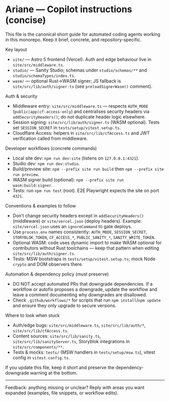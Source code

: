 # Ariane — Copilot instructions (concise)

This file is the canonical short guide for automated coding agents working in this monorepo. Keep it brief, concrete, and repository-specific.

Key layout

- `site/` — Astro 5 frontend (Vercel). Auth and edge behaviour live in `site/src/middleware.ts`.
- `studio/` — Sanity Studio; schemas under `studio/schemas/**` and `studio/schemaTypes/index.ts`.
- `wasm/` — optional Rust→WASM signer; JS fallback is `site/src/lib/auth/signer.ts` (see `preloadSignerWasm()` comment).

Auth & security

- Middleware entry: `site/src/middleware.ts` — respects `AUTH_MODE` (`public|app|cf-access-only`) and centralises security headers via `addSecurityHeaders()`; do not duplicate header logic elsewhere.
- Session signing: `site/src/lib/auth/signer.ts` (WASM optional). Tests set `SESSION_SECRET` in `tests/setup/vitest.setup.ts`.
- Cloudflare Access: helpers in `site/src/lib/cfAccess.ts` and JWT verification called from middleware.

Developer workflows (concrete commands)

- Local site dev: `npm run dev:site` (listens on `127.0.0.1:4321`).
- Studio dev: `npm run dev:studio`.
- Build/preview site: `npm --prefix site run build` then `npm --prefix site run preview`.
- WASM signer build (optional): `npm --prefix site run wasm:build:signer`.
- Tests: run `npm run test` (root). E2E Playwright expects the site on port `4321`.

Conventions & examples to follow

- Don’t change security headers except in `addSecurityHeaders()` (middleware) or `site/vercel.json` (deploy headers). Example: `site/vercel.json` uses an `ignoreCommand` to gate deploys.
- Use `process.env` names consistently: `AUTH_MODE`, `SESSION_SECRET`, `STORYBLOK_TOKEN`, `CF_ACCESS_*`, `PUBLIC_SANITY_*`, `SANITY_WRITE_TOKEN`.
- Optional WASM: code uses dynamic import to make WASM optional for contributors without Rust toolchains — keep that pattern when editing `site/src/lib/auth/signer.ts`.
- Tests: MSW bootstraps in `tests/setup/vitest.setup.ts`; mock Node `crypto` and DOM observers there.

Automation & dependency policy (must preserve)

- DO NOT accept automated PRs that downgrade dependencies. If a workflow or autofix proposes a downgrade, update the workflow and leave a comment documenting why downgrades are disallowed.
- Check `.github/workflows/*` for scripts that run `npm install`/`npm update` and ensure they only upgrade to secure versions.

Where to look when stuck

- Auth/edge bugs: `site/src/middleware.ts`, `site/src/lib/auth/*`, `site/src/lib/cfAccess.ts`.
- Content sources: `site/src/lib/sanity.ts`, `site/src/lib/sanityServer.ts`, Storyblok integrations in `site/src/components/**`.
- Tests & mocks: `tests/` (MSW handlers in `tests/setup/msw.ts`), vitest config in `vitest.config.ts`.

If you update this file, keep it short and preserve the dependency-downgrade warning at the bottom.

---

Feedback: anything missing or unclear? Reply with areas you want expanded (examples, file snippets, or workflow edits).
